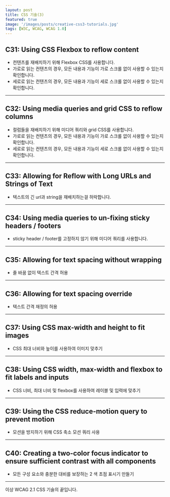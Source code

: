 ```yaml
---
layout: post
title: CSS 기술(3)
featured: true
image: '/images/posts/creative-css3-tutorials.jpg'
tags: [W3C, WCAG, WCAG 1.0]
---
```


## C31: Using CSS Flexbox to reflow content
- 컨텐츠를 재배치하기 위해 Flexbox CSS를 사용합니다.
- 가로로 읽는 컨텐츠의 경우, 모든 내용과 기능이 가로 스크롤 없이 사용할 수 있는지 확인합니다.
- 세로로 읽는 컨텐츠의 경우, 모든 내용과 기능이 세로 스크롤 없이 사용할 수 있는지 확인합니다.

---
## C32: Using media queries and grid CSS to reflow columns
- 컬럼들을 재배치하기 위해 미디어 쿼리와 grid CSS를 사용합니다.
- 가로로 읽는 컨텐츠의 경우, 모든 내용과 기능이 가로 스크롤 없이 사용할 수 있는지 확인합니다.
- 세로로 읽는 컨텐츠의 경우, 모든 내용과 기능이 세로 스크롤 없이 사용할 수 있는지 확인합니다.

---
## C33: Allowing for Reflow with Long URLs and Strings of Text
- 텍스트의 긴 url과 string을 재배치하는걸 허락합니다.

---
## C34: Using media queries to un-fixing sticky headers / footers
- sticky header / footer를 고정하지 않기 위해 미디어 쿼리를 사용합니다.

---
## C35: Allowing for text spacing without wrapping
- 줄 바꿈 없이 텍스트 간격 허용

---
## C36: Allowing for text spacing override
- 텍스트 간격 재정의 허용

---
## C37: Using CSS max-width and height to fit images
- CSS 최대 너비와 높이를 사용하여 이미지 맞추기

---
## C38: Using CSS width, max-width and flexbox to fit labels and inputs
- CSS 너비, 최대 너비 및 flexbox를 사용하여 레이블 및 입력에 맞추기

---
## C39: Using the CSS reduce-motion query to prevent motion
- 모션을 방지하기 위해 CSS 축소 모션 쿼리 사용

---
## C40: Creating a two-color focus indicator to ensure sufficient contrast with all components
- 모든 구성 요소와 충분한 대비를 보장하는 2 색 초점 표시기 만들기

---

이상 WCAG 2.1 CSS 기술의 끝입니다.